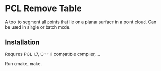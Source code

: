 # PCL Remove Table

A tool to segment all points that lie on a planar surface in a point cloud. Can be used in single or batch mode.

## Installation

Requires PCL 1.7, C++11 compatible compiler, ...

Run cmake, make.

